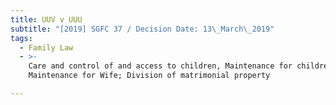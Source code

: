 ```yaml
---
title: UUV v UUU
subtitle: "[2019] SGFC 37 / Decision Date: 13\_March\_2019"
tags:
  - Family Law
  - >-
    Care and control of and access to children, Maintenance for children,
    Maintenance for Wife; Division of matrimonial property

---
```


